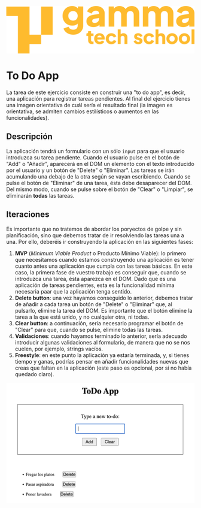 ![Logo de GammaTech School](./assets/Logo_Yellow.png)

# To Do App
La tarea de este ejercicio consiste en construir una "to do app", es decir, una aplicación para registrar tareas pendientes. Al final del ejercicio tienes una imagen orientativa de cuál sería el resultado final (la imagen es orientativa, se admiten cambios estilísticos o aumentos en las funcionalidades).

## Descripción
La aplicación tendrá un formulario con un sólo `input` para que el usuario introduzca su tarea pendiente. Cuando el usuario pulse en el botón de "Add" o "Añadir", aparecerá en el DOM un elemento con el texto introducido por el usuario y un botón de "Delete" o "Eliminar". Las tareas se irán acumulando una debajo de la otra según se vayan escribiendo.
Cuando se pulse el botón de "Eliminar" de una tarea, ésta debe desaparecer del DOM.
Del mismo modo, cuando se pulse sobre el botón de "Clear" o "Limpiar", se eliminarán **todas** las tareas.

## Iteraciones
Es importante que no tratemos de abordar los poryectos de golpe y sin planificación, sino que debemos tratar de ir resolviendo las tareas una a una. Por ello, deberéis ir construyendo la aplicación en las siguientes fases:

1. **MVP** (*Minimum Viable Product*  o Producto Mínimo Viable): lo primero que necesitamos cuando estamos construyendo una aplicación es tener cuanto antes una aplicación que cumpla con las tareas básicas. En este caso, la primera fase de vuestro trabajo es conseguir que, cuando se introduzca una tarea, ésta aparezca en el DOM. Dado que es una aplicación de tareas pendientes, esta es la funcionalidad mínima necesaria paar que la aplicación tenga sentido.
2. **Delete button**: una vez hayamos conseguido lo anterior, debemos tratar de añadir a cada tarea un botón de "Delete" o "Eliminar" que, al pulsarlo, elimine la tarea del DOM. Es importante que el botón elimine la tarea a la que está unido, y no cualquier otra, ni todas.
3. **Clear button**: a continuación, sería necesario programar el botón de "Clear" para que, cuando se pulse, elimine todas las tareas.
4. **Validaciones**: cuando hayamos terminado lo anterior, sería adecuado introducir algunas validaciones al formulario, de manera que no se nos cuelen, por ejemplo, strings vacíos.
5. **Freestyle**: en este punto la aplicación ya estaría terminada, y, si tienes tiempo y ganas, podrías pensar en añadir funcionalidades nuevas que creas que faltan en la aplicación (este paso es opcional, por si no había quedado claro).


![](./assets/to_do_app_img.png)